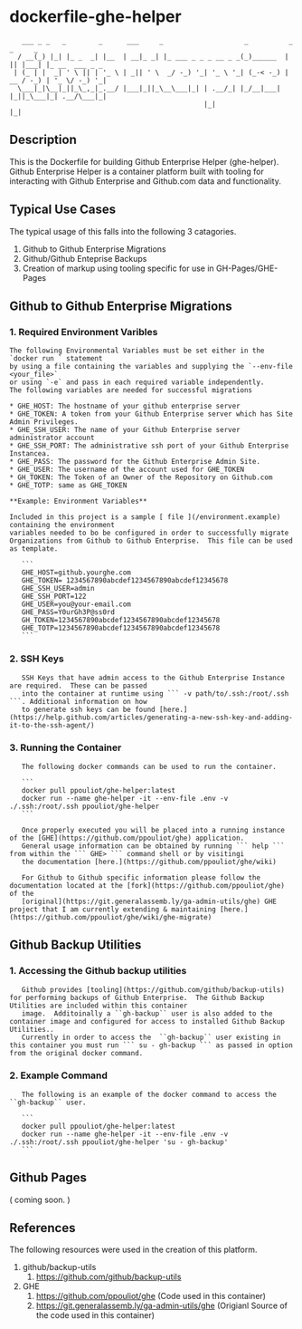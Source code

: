 # dockerfile-ghe-helper

```
   ___ _ _   _        _      ___     _                    _          _  _     _               
  / __(_) |_| |_ _  _| |__  | __|_ _| |_ ___ _ _ _ __ _ _(_)______  | || |___| |_ __  ___ _ _ 
 | (_ | |  _| ' \ || | '_ \ | _|| ' \  _/ -_) '_| '_ \ '_| (_-< -_) | __ / -_) | '_ \/ -_) '_|
  \___|_|\__|_||_\_,_|_.__/ |___|_||_\__\___|_| | .__/_| |_/__|___| |_||_\___|_| .__/\___|_|  
                                                |_|                            |_|            
```

## Description

This is the Dockerfile for building Github Enterprise Helper (ghe-helper).
Github Enterprise Helper is a container platform built with tooling for
interacting with Github Enterprise and Github.com data and functionality.

## Typical Use Cases

The typical usage of this falls into the following 3 catagories.

1. Github to Github Enterprise Migrations
2. Github/Github Enteprise Backups
3. Creation of markup using tooling specific for use in GH-Pages/GHE-Pages  

## Github to Github Enterprise Migrations

### 1. Required Environment Varibles

    The following Environmental Variables must be set either in the `docker run ` statement
    by using a file containing the variables and supplying the `--env-file <your_file>`
    or using `-e` and pass in each required variable independently.
    The following variables are needed for successful migrations

    * GHE_HOST: The hostname of your github enterprise server
    * GHE_TOKEN: A token from your Github Enterprise server which has Site Admin Privileges.
    * GHE_SSH_USER: The name of your Github Enterprise server administrator account
    * GHE_SSH_PORT: The administrative ssh port of your Github Enterprise Instancea.
    * GHE_PASS: The password for the Github Enterprise Admin Site.
    * GHE_USER: The username of the account used for GHE_TOKEN
    * GH_TOKEN: The Token of an Owner of the Repository on Github.com
    * GHE_TOTP: same as GHE_TOKEN

    **Example: Environment Variables**

    Included in this project is a sample [ file ](/environment.example) containing the environment
    variables needed to bo be configured in order to successfully migrate
    Organizations from Github to Github Enterprise.  This file can be used as template.

       ```
       GHE_HOST=github.yourghe.com
       GHE_TOKEN= 1234567890abcdef1234567890abcdef12345678
       GHE_SSH_USER=admin
       GHE_SSH_PORT=122
       GHE_USER=you@your-email.com
       GHE_PASS=Y0urGh3P@ss0rd
       GH_TOKEN=1234567890abcdef1234567890abcdef12345678
       GHE_TOTP=1234567890abcdef1234567890abcdef12345678
       ```

###    2. SSH Keys

       SSH Keys that have admin access to the Github Enterprise Instance are required.  These can be passed
       into the container at runtime using ``` -v path/to/.ssh:/root/.ssh ```. Additional information on how
       to generate ssh keys can be found [here.](https://help.github.com/articles/generating-a-new-ssh-key-and-adding-it-to-the-ssh-agent/)
      

###    3. Running the Container

       The following docker commands can be used to run the container.
   
       ```
       docker pull ppouliot/ghe-helper:latest
       docker run --name ghe-helper -it --env-file .env -v ./.ssh:/root/.ssh ppouliot/ghe-helper
       ```

       Once properly executed you will be placed into a running instance of the [GHE](https://github.com/ppouliot/ghe) application.
       General usage information can be obtained by running ``` help ``` from within the ``` GHE> ``` command shell or by visitingi
       the documentation [here.](https://github.com/ppouliot/ghe/wiki)
      
       For Github to Github specific information please follow the documentation located at the [fork](https://github.com/ppouliot/ghe) of the
       [original](https://git.generalassemb.ly/ga-admin-utils/ghe) GHE project that I am currently extending & maintaining [here.](https://github.com/ppouliot/ghe/wiki/ghe-migrate)

## Github Backup Utilities

### 1. Accessing the Github backup utilities

       Github provides [tooling](https://github.com/github/backup-utils) for performing backups of Github Enterprise.  The Github Backup Utilities are included within this container
       image.  Additoinally a ``gh-backup`` user is also added to the container image and configured for access to installed Github Backup Utilities..
       Currently in order to access the  ``gh-backup`` user existing in this container you must run ``` su - gh-backup ``` as passed in option from the original docker command.

### 2. Example Command

       The following is an example of the docker command to access the ``gh-backup`` user.

       ```
       docker pull ppouliot/ghe-helper:latest
       docker run --name ghe-helper -it --env-file .env -v ./.ssh:/root/.ssh ppouliot/ghe-helper 'su - gh-backup'
       ```


## Github Pages

( coming soon. )

## References

The following resources were used in the creation of this platform.

  1. github/backup-utils
     1. https://github.com/github/backup-utils
  2. GHE
     1. https://github.com/ppouliot/ghe (Code used in this container)
     2. https://git.generalassemb.ly/ga-admin-utils/ghe (Origianl Source of the code used in this container)
